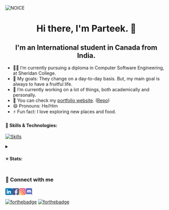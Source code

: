 ![NOICE](https://capsule-render.vercel.app/api?type=waving&height=200&text=P4RT33K%20&fontAlignY=40&color=gradient)

<h1 align="center">Hi there, I'm Parteek. 👋</h1>
<h2 align="center">I'm an International student in Canada from India.</h2>

- 👨‍💻 I’m currently pursuing a diploma in Computer Software Engineering, at Sheridan College.
- 🥅 My goals: They change on a day-to-day basis. But, my main goal is always to have a fruitful life.
- 🔭 I’m currently working on a lot of things, both academically and personally.
- 📝 You can check my [portfolio website](https://parteek-portfolio.netlify.app/homepage). ([Repo](https://github.com/P4RT33K/Portfolio))
- 😄 Pronouns: He/Him
- ⚡ Fun fact: I love exploring new places and food.

#### 📖 Skills & Technologies:

[![Skills](https://skillicons.dev/icons?i=html,css,js,java,mysql,md,jquery,angular,cs,cpp,git,php,py,ts,vscode,stackoverflow,spring,ps,nodejs,netlify,ai,github,figma,eclipse,codepen,azure,atom&perline=9)](https://skillicons.dev/)

<details close="true">
<summary><h4>⭐ Stats:</h4></summary>

![Top Languages Card](https://github-readme-stats.vercel.app/api/top-langs/?username=P4RT33K&layout=compact&theme=github_dark)

![Parteek's GitHub stats](https://github-readme-stats.vercel.app/api?username=P4RT33K&count_private=true&theme=github_dark)\
(Why this? idk, might be hoping for something?)

</details>

### 💬 Connect with me

<a href='https://www.linkedin.com/in/parteek-/'><img align='left' src='https://raw.githubusercontent.com/P4RT33K/P4RT33k/main/icons/Linkedin.svg' alt='Linkedin' width='21px'/></a>
<a href='https://www.facebook.com/parteek.gorkhey.786'><img align='left' src='https://raw.githubusercontent.com/P4RT33K/P4RT33k/main/icons/Facebook.svg' alt='Portfolio' width='21px'/></a>
<a href='https://instagram.com/imparteek.786?r=nametag'><img align='left' src='https://raw.githubusercontent.com/P4RT33K/P4RT33k/main/icons/Instagram.svg' alt='Portfolio' width='21px'/></a>
<a href='https://discordapp.com/users/806199023672360990'><img align='left' src='https://raw.githubusercontent.com/P4RT33K/P4RT33k/main/icons/Discord.svg' alt='Portfolio' width='21px'/></a>
\
\
[![forthebadge](https://forthebadge.com/images/badges/powered-by-energy-drinks.svg)](https://forthebadge.com)
[![forthebadge](https://forthebadge.com/images/badges/ctrl-c-ctrl-v.svg)](https://forthebadge.com)
